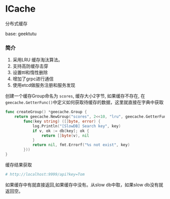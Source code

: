 # ICache
分布式缓存

base: geektutu

### 简介

1. 采用LRU 缓存淘汰算法。
2. 支持高防缓存击穿
3. 设置ttl和惰性删除
4. 增加了grpc进行通信
5. 使用etcd做服务注册和服务发现

创建一个缓存Group命名为 `scores`, 缓存大小2字节, 如果缓存不存在, 在`geecache.GetterFunc()`中定义如何获取待缓存的数据，这里就直接在字典中获取
``` go
func createGroup() *geecache.Group {
	return geecache.NewGroup("scores", 2<<10, "lru", geecache.GetterFunc( //lru算法做测试
		func(key string) ([]byte, error) {
			log.Println("[SlowDB] Search key", key)
			if v, ok := db[key]; ok {
				return []byte(v), nil
			}
			return nil, fmt.Errorf("%s not exist", key)
		}))
}
```

缓存结果获取
``` bash
# http://localhost:9999/api?key=Tom
```
如果缓存中有就直接返回,如果缓存中没有。从slow db中取，如果slow db没有就返回空。

